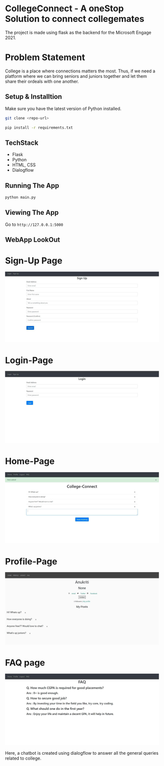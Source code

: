 # CollegeConnect - A oneStop Solution to connect collegemates 

The project is made using flask as the backend for the Microsoft Engage 2021.

# Problem Statement

College is a place where connections matters the most. Thus, if we need a platform where we can bring seniors and juniors together and let them share their ordeals with one another.

## Setup & Installtion

Make sure you have the latest version of Python installed.

```bash
git clone <repo-url>
```

```bash
pip install -r requirements.txt
```
## TechStack

- Flask
- Python
- HTML, CSS
- Dialogflow

## Running The App

```bash
python main.py
```

## Viewing The App

Go to `http://127.0.0.1:5000`

## WebApp LookOut
# Sign-Up Page
![alt text](https://github.com/KratiAnu/CollegeConnecti/blob/master/sign_up_page.jpeg)

# Login-Page
![alt text](https://github.com/KratiAnu/CollegeConnecti/blob/master/login_page.jpeg)

# Home-Page

![alt text](https://github.com/KratiAnu/CollegeConnecti/blob/master/home_page.jpeg)

# Profile-Page

![alt text](https://github.com/KratiAnu/CollegeConnecti/blob/master/profile_page.jpeg)

# FAQ page

![alt text](https://github.com/KratiAnu/CollegeConnecti/blob/master/faq_page.jpeg)

Here, a chatbot is created using dialogflow to answer all the general queries related to college.


